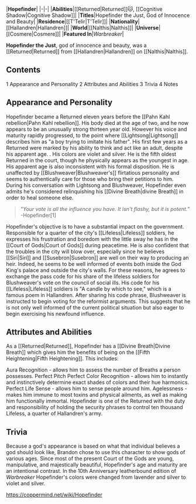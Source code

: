 |**Hopefinder**|
|-|-|
|**Abilities**|[[Returned\|Returned]]🐱︎, [[Cognitive Shadow\|Cognitive Shadow]]|
|**Titles**|Hopefinder the Just, God of Innocence and Beauty|
|**Residence**|[[T'Telir\|T'Telir]]|
|**Nationality**|[[Hallandren\|Hallandren]]|
|**World**|[[Nalthis\|Nalthis]]|
|**Universe**|[[Cosmere\|Cosmere]]|
|**Featured In**|*Warbreaker*|

**Hopefinder the Just**, god of innocence and beauty, was a [[Returned\|Returned]] from [[Hallandren\|Hallandren]] on [[Nalthis\|Nalthis]].

## Contents

1 Appearance and Personality
2 Attributes and Abilities
3 Trivia
4 Notes


## Appearance and Personality
Hopefinder became a Returned eleven years before the [[Pahn Kahl rebellion\|Pahn Kahl rebellion]]. His body died at the age of two, and he now appears to be an unusually strong thirteen year old. However his voice and maturity rapidly progressed, to the point where [[Lightsong\|Lightsong]] describes him as "a boy trying to imitate his father". His first few years as a Returned were marked by his ability to think and act like an adult, despite his apparent age. . His colors are violet and silver. He is the fifth oldest Returned in the court, though he physically appears as the youngest in age.
His apparent age is also inconsistent with his formal disposition. He is unaffected by [[Blushweaver\|Blushweaver's]] flirtatious personality and seems to authentically care for those who bring their petitions to him. During his conversation with Lightsong and Blushweaver, Hopefinder even admits he's considered relinquishing his [[Divine Breath\|divine Breath]] in order to heal someone else.

>“*Your vote is all the influence you have. It isn't flashy, but it is potent.*”
\-Hopefinder[1]

Hopefinder's objective is to have a substantial impact on the government. Responsible for a quarter of the city's [[Lifeless\|Lifeless]] soldiers, he expresses his frustration and boredom with the little sway he has in the [[Court of Gods\|Court of Gods]] during peacetime. He is also confident that the troubles in the city will blow over, especially since he believes [[Siri\|Siri]] and [[Susebron\|Susebron]] are well on their way to producing an heir. Indeed, he seems to be well informed of events both inside the God King's palace and outside the city's walls. For these reasons, he agrees to exchange the pass code for his share of the lifeless soldiers for Blushweaver's vote on the council of social ills. His code for his [[Lifeless\|Lifeless]] soldiers is "A candle by which to see," which is a famous poem in Hallandren. After sharing his code phrase, Blushweaver is instructed to begin voting for the reformist arguments. This suggests that he is not only well informed of the current political situation but also eager to begin exercising his newfound influence.

## Attributes and Abilities
As a [[Returned\|Returned]], Hopefinder has a [[Divine Breath\|Divine Breath]] which gives him the benefits of being on the [[Fifth Heightening\|Fifth Heightening]]. This includes:

Aura Recognition - allows him to assess the number of Breaths a person possesses.
Perfect Pitch
Perfect Color Recognition - allows him to instantly and instinctively determine exact shades of colors and their hue harmonics.
Perfect Life Sense - allows him to sense people around him.
Agelessness - makes him immune to most toxins and physical ailments, as well as making him functionally immortal.
Hopefinder is one of the Returned with the duty and responsibility of holding the security phrases to control ten thousand Lifeless, a quarter of Hallandren's army. 

## Trivia
Because a god's appearance is based on what that individual believes a god should look like, Brandon chose to use this character to show gods of various ages. Since most of the present Court of the Gods are young, manipulative, and majestically beautiful, Hopefinder's age and maturity are an intentional contrast.
In the 10th Anniversary leatherbound edition of *Warbreaker* Hopefinder's colors were changed from lavender and silver to violet and silver.


https://coppermind.net/wiki/Hopefinder